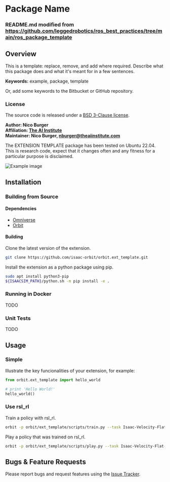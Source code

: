 # Package Name

### README.md modified from https://github.com/leggedrobotics/ros_best_practices/tree/main/ros_package_template

## Overview

This is a template: replace, remove, and add where required. Describe what this package does and what it's meant for in a few sentences.

**Keywords:** example, package, template

Or, add some keywords to the Bitbucket or GitHub repository.

### License

The source code is released under a [BSD 3-Clause license](ros_package_template/LICENSE).

**Author: Nico Burger<br />
Affiliation: [The AI Institute](https://theaiinstitute.com/)<br />
Maintainer: Nico Burger, nburger@theaiinstitute.com**

The EXTENSION TEMPLATE package has been tested on Ubuntu 22.04.
This is research code, expect that it changes often and any fitness for a particular purpose is disclaimed.


![Example image](docs/ai-flowers.png)


## Installation

### Building from Source

#### Dependencies

- [Omniverse](https://docs.omniverse.nvidia.com/isaacsim/latest/installation/install_workstation.html)
- [Orbit](https://isaac-orbit.github.io/orbit/source/setup/installation.html)

#### Building

Clone the latest version of the extension.

```bash
git clone https://github.com/isaac-orbit/orbit.ext_template.git
```

Install the extension as a python package using pip.

```bash
sudo apt install python3-pip
${ISAACSIM_PATH}/python.sh -m pip install -e .
```

### Running in Docker

TODO

### Unit Tests

TODO

## Usage

### Simple

Illustrate the key funcionalities of your extension, for example:

```python
from orbit.ext_template import hello_world

# print 'Hello World!'
hello_world()
```

### Use rsl_rl

Train a policy with rsl_rl.

```bash
orbit -p orbit/ext_template/scripts/train.py --task Isaac-Velocity-Flat-Anymal-D-v0 --headless
```

Play a policy that was trained on rsl_rl.

```bash
orbit -p orbit/ext_template/scripts/play.py --task Isaac-Velocity-Flat-Anymal-D-v0 --num_envs 16 --checkpoint <model.pt>
```

## Bugs & Feature Requests

Please report bugs and request features using the [Issue Tracker](https://github.com/ethz-asl/ros_best_practices/issues).


[ROS]: http://www.ros.org
[rviz]: http://wiki.ros.org/rviz
[Eigen]: http://eigen.tuxfamily.org
[std_srvs/Trigger]: http://docs.ros.org/api/std_srvs/html/srv/Trigger.html
[sensor_msgs/Temperature]: http://docs.ros.org/api/sensor_msgs/html/msg/Temperature.html